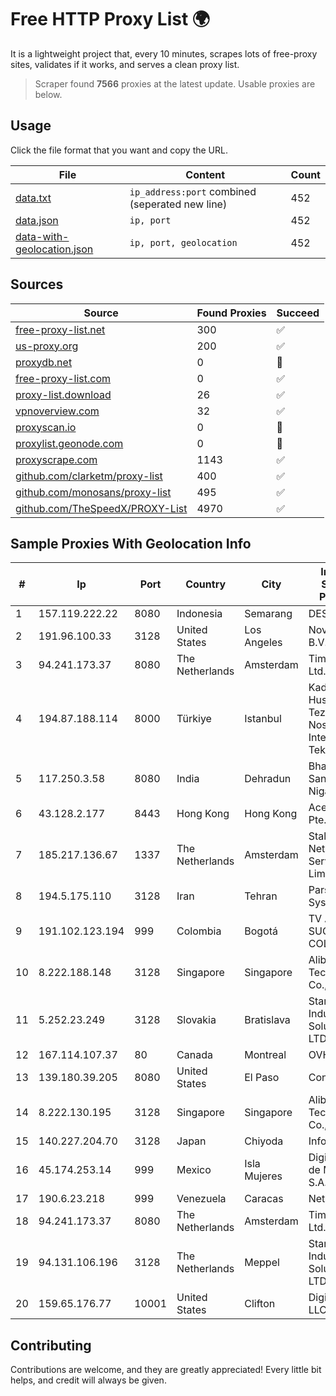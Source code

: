 
# Free HTTP Proxy List 🌍

It is a lightweight project that, every 10 minutes, scrapes lots of free-proxy sites, validates if it works, and serves a clean proxy list.


> Scraper found **7566** proxies at the latest update. Usable proxies are below.

## Usage

Click the file format that you want and copy the URL.


|File|Content|Count|
|----|-------|-----|
|[data.txt](https://raw.githubusercontent.com/themiralay/Proxy-List-World/master/data.txt)|`ip_address:port` combined (seperated new line)|452|
|[data.json](https://raw.githubusercontent.com/themiralay/Proxy-List-World/master/data.json)|`ip, port`|452|
|[data-with-geolocation.json](https://raw.githubusercontent.com/themiralay/Proxy-List-World/master/data-with-geolocation.json)|`ip, port, geolocation`|452|

## Sources

|Source|Found Proxies|Succeed|
|------|-------------|-------|
|[free-proxy-list.net](https://free-proxy-list.net)|300|✅|
|[us-proxy.org](https://www.us-proxy.org)|200|✅|
|[proxydb.net](http://proxydb.net)|0|🚫|
|[free-proxy-list.com](https://free-proxy-list.com/?page=&port=&type%5B%5D=http&type%5B%5D=https&up_time=0&search=Search)|0|✅|
|[proxy-list.download](https://www.proxy-list.download/HTTP)|26|✅|
|[vpnoverview.com](https://vpnoverview.com/privacy/anonymous-browsing/free-proxy-servers)|32|✅|
|[proxyscan.io](https://www.proxyscan.io)|0|🚫|
|[proxylist.geonode.com](https://proxylist.geonode.com/api/proxy-list?limit=300&page=1&sort_by=lastChecked&sort_type=desc&protocols=http,https)|0|🚫|
|[proxyscrape.com](https://api.proxyscrape.com/v2/?request=displayproxies&protocol=http&timeout=10000&country=all&ssl=all&anonymity=all)|1143|✅|
|[github.com/clarketm/proxy-list](https://raw.githubusercontent.com/clarketm/proxy-list/master/proxy-list-raw.txt)|400|✅|
|[github.com/monosans/proxy-list](https://raw.githubusercontent.com/monosans/proxy-list/main/proxies/http.txt)|495|✅|
|[github.com/TheSpeedX/PROXY-List](https://raw.githubusercontent.com/TheSpeedX/PROXY-List/master/http.txt)|4970|✅|


## Sample Proxies With Geolocation Info

|#|Ip|Port|Country|City|Internet Service Provider|
|-|--|----|-------|----|-------------------------|
|1|157.119.222.22|8080|Indonesia|Semarang|DESNET|
|2|191.96.100.33|3128|United States|Los Angeles|NovoServe B.V.|
|3|94.241.173.37|8080|The Netherlands|Amsterdam|TimeWeb Ltd.|
|4|194.87.188.114|8000|Türkiye|Istanbul|Kadir Huseyin Tezcan Nosspeed Internet Teknolojileri|
|5|117.250.3.58|8080|India|Dehradun|Bharat Sanchar Nigam Ltd|
|6|43.128.2.177|8443|Hong Kong|Hong Kong|Aceville Pte.ltd|
|7|185.217.136.67|1337|The Netherlands|Amsterdam|Stallion Network Services Limited|
|8|194.5.175.110|3128|Iran|Tehran|Pars Parva System LTD|
|9|191.102.123.194|999|Colombia|Bogotá|TV AZTECA SUCURSAL COLOMBIA|
|10|8.222.188.148|3128|Singapore|Singapore|Alibaba (US) Technology Co., Ltd.|
|11|5.252.23.249|3128|Slovakia|Bratislava|Stark Industries Solutions LTD|
|12|167.114.107.37|80|Canada|Montreal|OVH SAS|
|13|139.180.39.205|8080|United States|El Paso|Conterra|
|14|8.222.130.195|3128|Singapore|Singapore|Alibaba (US) Technology Co., Ltd.|
|15|140.227.204.70|3128|Japan|Chiyoda|InfoSphere|
|16|45.174.253.14|999|Mexico|Isla Mujeres|Digitcenter de México, S.A. de C.V.|
|17|190.6.23.218|999|Venezuela|Caracas|Net Uno|
|18|94.241.173.37|8080|The Netherlands|Amsterdam|TimeWeb Ltd.|
|19|94.131.106.196|3128|The Netherlands|Meppel|Stark Industries Solutions LTD|
|20|159.65.176.77|10001|United States|Clifton|DigitalOcean, LLC|



## Contributing

Contributions are welcome, and they are greatly appreciated! Every
little bit helps, and credit will always be given.

